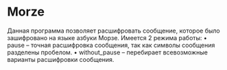 # Morze
Данная программа позволяет расшифровать сообщение, которое было зашифровано на языке азбуки Морзе. Имеется 2 режима работы:
  • pause – точная расшифровка сообщения, так как символы сообщения разделены пробелом.
  • without_pause – перебирает всевозможные варианты расшифровки сообщения.
